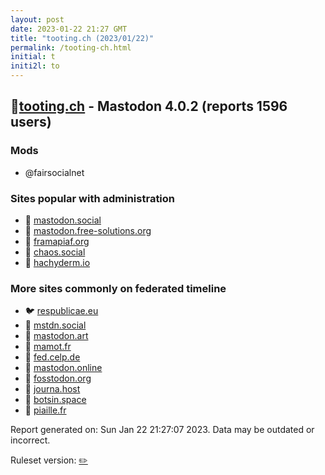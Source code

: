 ```yaml
---
layout: post
date: 2023-01-22 21:27 GMT
title: "tooting.ch (2023/01/22)"
permalink: /tooting-ch.html
initial: t
initi2l: to
---
```


## 🐘[tooting.ch](https://tooting.ch) - Mastodon 4.0.2 (reports 1596 users)

### Mods
 * @fairsocialnet

### Sites popular with administration

* 🐘 [mastodon.social](/mastodon-social.html)
* 🐘 [mastodon.free-solutions.org](/mastodon-free-solutions-org.html)
* 🐘 [framapiaf.org](/framapiaf-org.html)
* 🐘 [chaos.social](/chaos-social.html)
* 🐘 [hachyderm.io](/hachyderm-io.html)

### More sites commonly on federated timeline

* 🐦 [respublicae.eu](/respublicae-eu.html)
* 🐘 [mstdn.social](/mstdn-social.html)
* 🐘 [mastodon.art](/mastodon-art.html)
* 🐘 [mamot.fr](/mamot-fr.html)
* 🐘 [fed.celp.de](/fed-celp-de.html)
* 🐘 [mastodon.online](/mastodon-online.html)
* 🐘 [fosstodon.org](/fosstodon-org.html)
* 🐘 [journa.host](/journa-host.html)
* 🐘 [botsin.space](/botsin-space.html)
* 🐘 [piaille.fr](/piaille-fr.html)

Report generated on: Sun Jan 22 21:27:07 2023. Data may be outdated or incorrect.

Ruleset version: [✏️](/version-pencil)
